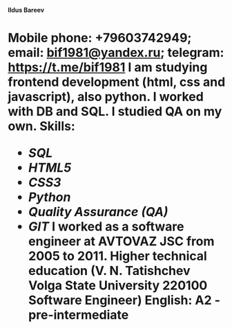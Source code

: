**Ildus Bareev** <h1>
Mobile phone: +79603742949; email: bif1981@yandex.ru; telegram: https://t.me/bif1981
I am studying frontend development (html, css and javascript), also python. I worked with DB and SQL. I studied QA on my own.
Skills:
* *SQL*
* *HTML5*
* *CSS3*
* *Python*
* *Quality Assurance (QA)*
* *GIT*
I worked as a software engineer at AVTOVAZ JSC from 2005 to 2011.
Higher technical education (V. N. Tatishchev Volga State University 220100 Software Engineer)
**English: A2 - pre-intermediate**